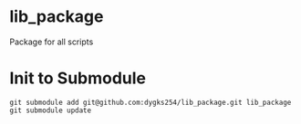 # lib_package
Package for all scripts

# Init to Submodule

```
git submodule add git@github.com:dygks254/lib_package.git lib_package
git submodule update
```